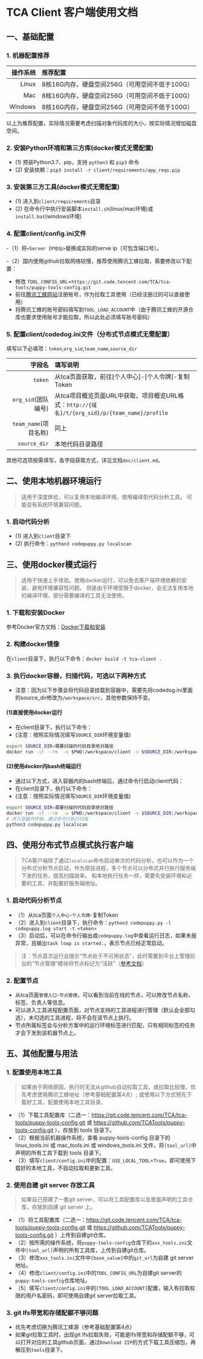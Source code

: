 # TCA Client 客户端使用文档

## 一、基础配置

### 1. 机器配置推荐
|   操作系统 | 推荐配置                                       |
| --------: | :------------------------------------------- |
|     Linux | 8核16G内存，硬盘空间256G（可用空间不低于100G）     |   
|       Mac | 8核16G内存，硬盘空间256G（可用空间不低于100G）     |
|   Windows | 8核16G内存，硬盘空间256G（可用空间不低于100G）     |

以上为推荐配置，实际情况需要考虑扫描对象代码库的大小，按实际情况增加磁盘空间。

### 2. 安装Python环境和第三方库(docker模式无需配置)
- (1) 预装Python3.7、pip，支持 `python3` 和 `pip3` 命令 
- (2) 安装依赖：`pip3 install -r client/requirements/app_reqs.pip`

### 3. 安装第三方工具(docker模式无需配置)
- (1) 进入到`client/requirements`目录
- (2) 在命令行中执行安装脚本`install.sh`(linux/mac环境)或`install.bat`(windows环境)

### 4. 配置client/config.ini文件
-（1）将`<Server IP地址>`替换成实际的serve ip（可包含端口号）。

-（2）国内使用github拉取网络较慢，推荐使用腾讯工蜂拉取，需要修改以下配置：
- 修改 `TOOL_CONFIG_URL`=`https://git.code.tencent.com/TCA/tca-tools/puppy-tools-config.git`
- 前往[腾讯工蜂网站](https://git.code.tencent.com)注册账号，作为拉取工具使用（已经注册过的可以直接使用）
- 将腾讯工蜂的账号密码填写到`TOOL_LOAD_ACCOUNT`中（由于腾讯工蜂的开源仓库也要求使用账号才能拉取，所以此处必须填写账号密码）

### 5. 配置client/codedog.ini文件（分布式节点模式无需配置）
填写以下必填项：`token`,`org_sid`,`team_name`,`source_dir`

|   字段名 | 填写说明                                       |
| --------: | :------------------------------------------- |
| `token` | 从tca页面获取，前往[个人中心]-[个人令牌]-复制Token |
|  `org_sid`(团队编号) | 从tca项目概览页面URL中获取，项目概览URL格式：`http://{域名}/t/{org_sid}/p/{team_name}/profile` |
|  `team_name`(项目名称) | 同上 |
|  `source_dir` | 本地代码目录路径 |

其他可选项按需填写。各字段获取方式，详见文档`doc/client.md`。

## 二、使用本地机器环境运行
> 适用于深度体验，可以复用本地编译环境，使用编译型代码分析工具。
> 可能会有系统环境兼容问题。

### 1. 启动代码分析
- (1) 进入到`client`目录下
- (2) 执行命令：`python3 codepuppy.py localscan`

## 三、使用docker模式运行
> 适用于快速上手体验。使用docker运行，可以免去客户端环境依赖的安装，避免环境兼容性问题。
> 但是由于环境受限于docker，会无法复用本地的编译环境，部分需要编译的工具无法使用。
### 1. 下载和安装Docker
参考Docker官方文档：[Docker下载和安装](https://docs.docker.com/get-started/)

### 2. 构建docker镜像
在`client`目录下，执行以下命令：`docker build -t tca-client .`

### 3. 执行docker容器，扫描代码，可选以下两种方式

- 注意：因为以下步骤会将代码目录挂载到容器中，需要先将codedog.ini里面的source_dir修改为`/workspace/src`，其他参数保持不变。

#### (1)直接使用docker运行
- 在client目录下，执行以下命令：
- (注意：按照实际情况填写`SOURCE_DIR`环境变量值)
```bash
export SOURCE_DIR=需要扫描的代码目录绝对路径
docker run -it --rm  -v $PWD:/workspace/client -v $SOURCE_DIR:/workspace/src  --name tca-client tca-client
```
#### (2)使用docker内bash终端运行
- 通过以下方式，进入容器内的bash终端后，通过命令行启动client代码：
- 在client目录下，执行以下命令：
- (注意：按照实际情况填写`SOURCE_DIR`环境变量值)
```bash
export SOURCE_DIR=需要扫描的代码目录绝对路径
docker run -it --rm  -v $PWD:/workspace/client -v $SOURCE_DIR:/workspace/src  --name tca-client tca-client bash
# 进入容器内终端，通过命令行执行扫描
python3 codepuppy.py localscan
```

## 四、使用分布式节点模式执行客户端
> TCA客户端除了通过`localscan`命令启动单次的代码分析，也可以作为一个分布式分析节点启动，作为常驻进程，多个节点可以分布式并行执行服务端下发的任务，提高扫描效率。
> 和本地执行任务一样，需要先安装环境和必要的工具，并配置好服务端地址。

### 1. 启动代码分析节点
- （1）从tca页面`个人中心`-`个人令牌`-复制Token
- （2）进入到`client`目录下，执行命令：`python3 codepuppy.py -l codepuppy.log start -t <token>`
- （3）启动后，可以在命令行输出或`codepuppy.log`中查看运行日志，如果未报异常，且输出`task loop is started.`，表示节点已经正常启动。

> 注：节点首次运行会提示“节点处于不可用状态”，此时需要到平台上管理后台的“节点管理”模块将节点标记为“活跃”（[参考文档](https://github.com/Tencent/CodeAnalysis/blob/main/doc/%E3%80%90%E8%85%BE%E8%AE%AF%E4%BA%91%E4%BB%A3%E7%A0%81%E5%88%86%E6%9E%90%E3%80%91%E4%BB%BB%E5%8A%A1%E5%88%86%E5%B8%83%E5%BC%8F%E6%89%A7%E8%A1%8C%E8%83%BD%E5%8A%9B.md)）

### 2. 配置节点
- 从tca页面`管理入口`-`节点管理`，可以看到当前在线的节点，可以修改节点名称、标签、负责人等信息。
- 可以进入工具进程配置页面，对节点支持的工具进程进行管理（默认会全部勾选），未勾选的工具进程，将不会在该节点上执行。
- 节点所属标签会与分析方案中的运行环境标签进行匹配，只有相同标签的任务才会下发到该机器节点上。


## 五、其他配置与用法

### 1. 配置使用本地工具

> 如果由于网络原因，执行时无法从github自动拉取工具，或拉取比较慢，优先考虑使用腾讯工蜂地址（参考基础配置第4点）; 或使用以下方式预先下载好工具，配置使用本地工具目录。

- （1）下载工具配置库（二选一：https://git.code.tencent.com/TCA/tca-tools/puppy-tools-config.git 或 https://github.com/TCATools/puppy-tools-config.git ），存放到 tools 目录下。
- （2）根据当前机器操作系统，查看 puppy-tools-config 目录下的 linux_tools.ini 或 mac_tools.ini 或 windows_tools.ini 文件，将`[tool_url]`中声明的所有工具下载到 tools 目录下。
- （3）填写`client/config.ini`中的配置：`USE_LOCAL_TOOL`=`True`，即可使用下载好的本地工具，不自动拉取和更新工具。

### 2. 使用自建 git server 存放工具

> 如果自己搭建了一套git server，可以将工具配置库以及里面声明的工具仓库，存放到自建 git server 上。

- （1）将工具配置库（二选一：https://git.code.tencent.com/TCA/tca-tools/puppy-tools-config.git 或 https://github.com/TCATools/puppy-tools-config.git ）上传到自建git仓库。
- （2）按所需的操作系统，将`puppy-tools-config`仓库下的`xxx_tools.ini`文件中`[tool_url]`声明的所有工具库，上传到自建git仓库。
- （3）修改`xxx_tools.ini`文件中`[base_value]`中的`git_url`为自建 git server 地址。
- （4）修改`client/config.ini`中的`TOOL_CONFIG_URL`为自建git server的`puppy-tools-config`仓库地址。
- （5）填写`client/config.ini`中的`[TOOL_LOAD_ACCOUNT]`配置，输入有拉取权限的用户名密码，即可使用自建git server拉取工具。

### 3. git lfs带宽和存储配额不够问题
- 优先考虑切换为腾讯工蜂源（参考基础配置第4点）
- 如果git拉取工具时，出现git lfs拉取失败，可能是lfs带宽和存储配额不够，可以打开对应的工具github页面，通过`Download ZIP`的方式下载工具压缩包，再解压到`tools`目录下。
